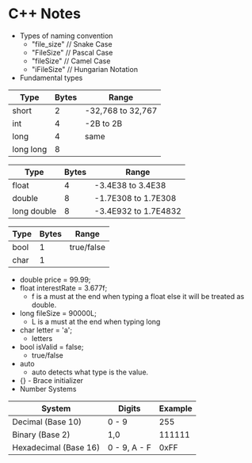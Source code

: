 # C++ Notes

* Types of naming convention
    * "file_size" // Snake Case
    * "FileSize" // Pascal Case
    * "fileSize" // Camel Case
    * "iFileSize" // Hungarian Notation
* Fundamental types

| Type        | Bytes | Range             |
| ----------- | ----- | ----------------- |
| short       | 2     | -32,768 to 32,767 |
| int         | 4     | -2B to 2B         |
| long        | 4     | same              |
| long long   | 8     |                   |

| Type        | Bytes | Range               |
| ----------- | ----- | ------------------- |
| float       | 4     | -3.4E38 to 3.4E38   |
| double      | 8     | -1.7E308 to 1.7E308 |
| long double | 8     | -3.4E932 to 1.7E4832|

| Type       | Bytes | Range             |
| ---------- | ----- | ----------------- |
| bool       | 1     | true/false        |
| char       | 1     |                   |

* double price = 99.99;
* float interestRate = 3.677f;
    * f is a must at the end when typing a float else it will be treated as double.
* long fileSize = 90000L;
    * L is a must at the end when typing long
* char letter = 'a';
    * letters
* bool isValid = false;
    * true/false
* auto
    * auto detects what type is the value.
* {} - Brace initializer
* Number Systems

| System                | Digits       | Example |
| --------------------- | ------------ | ------- |
| Decimal (Base 10)     | 0 - 9        | 255     |
| Binary (Base 2)       | 1,0          | 111111  |
| Hexadecimal (Base 16) | 0 - 9, A - F | 0xFF    |
